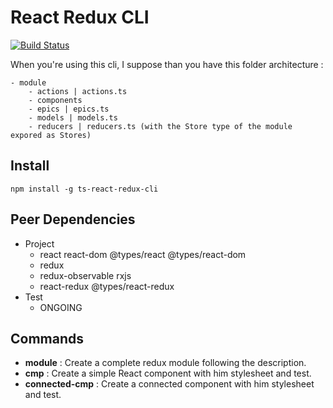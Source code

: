 React Redux CLI
===============


[![Build Status](https://travis-ci.org/dohr-michael/react-redux-cli.svg?branch=master)](https://travis-ci.org/dohr-michael/react-redux-cli)

When you're using this cli, I suppose than you have this folder architecture :

```
- module
    - actions | actions.ts
    - components
    - epics | epics.ts
    - models | models.ts
    - reducers | reducers.ts (with the Store type of the module expored as Stores)
```


Install
-------

`npm install -g ts-react-redux-cli`


Peer Dependencies
-----------------


* Project
  * react react-dom @types/react @types/react-dom
  * redux
  * redux-observable rxjs
  * react-redux @types/react-redux
* Test
  * ONGOING


Commands
--------

* __module__ : Create a complete redux module following the description.
* __cmp__ : Create a simple React component with him stylesheet and test.
* __connected-cmp__ : Create a connected component with him stylesheet and test.



